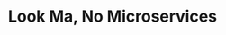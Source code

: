 ---
layout: podcast
title: Look Ma, No Microservices
category: right-in-the-middle
number: 6
duration: "14:52"
description: Somehow, the mankind dominating the earth made possible for us to dig into log files...
tags:
- rum
- abstractions
- problem solving
- sherlog holmes
- I like to cat log files in front of people and pretend to be reading it all
image: ritm-cover-small.jpg
audio:
  url: https://rightinthemiddle.s3.eu-north-1.amazonaws.com/Right+in+the+Middle+-+006+-+Look+Ma+No+Microservices.mp3
  size: 36518993
---